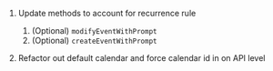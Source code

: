 1. Update methods to account for recurrence rule
    1. (Optional) `modifyEventWithPrompt`
    2. (Optional) `createEventWithPrompt`

2. Refactor out default calendar and force calendar id in on API level
